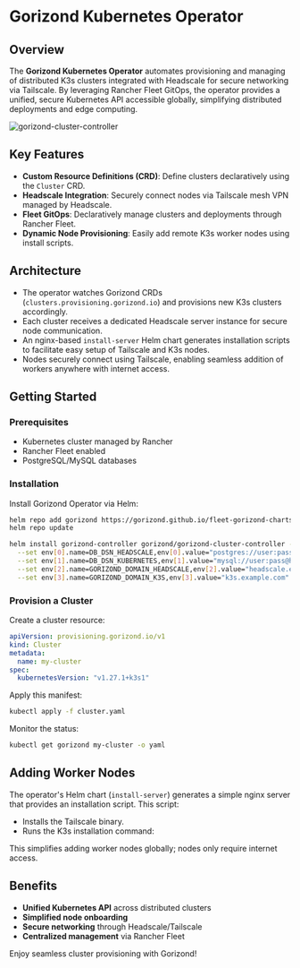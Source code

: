 # Gorizond Kubernetes Operator

## Overview

The **Gorizond Kubernetes Operator** automates provisioning and managing of distributed K3s clusters integrated with Headscale for secure networking via Tailscale. By leveraging Rancher Fleet GitOps, the operator provides a unified, secure Kubernetes API accessible globally, simplifying distributed deployments and edge computing.

![gorizond-cluster-controller](https://github.com/user-attachments/assets/66ff313e-8ef3-49ef-b32d-852b32593333)


## Key Features

* **Custom Resource Definitions (CRD)**: Define clusters declaratively using the `Cluster` CRD.
* **Headscale Integration**: Securely connect nodes via Tailscale mesh VPN managed by Headscale.
* **Fleet GitOps**: Declaratively manage clusters and deployments through Rancher Fleet.
* **Dynamic Node Provisioning**: Easily add remote K3s worker nodes using install scripts.

## Architecture

* The operator watches Gorizond CRDs (`clusters.provisioning.gorizond.io`) and provisions new K3s clusters accordingly.
* Each cluster receives a dedicated Headscale server instance for secure node communication.
* An nginx-based `install-server` Helm chart generates installation scripts to facilitate easy setup of Tailscale and K3s nodes.
* Nodes securely connect using Tailscale, enabling seamless addition of workers anywhere with internet access.

## Getting Started

### Prerequisites

* Kubernetes cluster managed by Rancher
* Rancher Fleet enabled
* PostgreSQL/MySQL databases

### Installation

Install Gorizond Operator via Helm:

```bash
helm repo add gorizond https://gorizond.github.io/fleet-gorizond-charts/
helm repo update

helm install gorizond-controller gorizond/gorizond-cluster-controller -n cattle-system --create-namespace \
  --set env[0].name=DB_DSN_HEADSCALE,env[0].value="postgres://user:pass@host:port/db?sslmode=disable" \
  --set env[1].name=DB_DSN_KUBERNETES,env[1].value="mysql://user:pass@host:port/db" \
  --set env[2].name=GORIZOND_DOMAIN_HEADSCALE,env[2].value="headscale.example.com" \
  --set env[3].name=GORIZOND_DOMAIN_K3S,env[3].value="k3s.example.com"
```

### Provision a Cluster

Create a cluster resource:

```yaml
apiVersion: provisioning.gorizond.io/v1
kind: Cluster
metadata:
  name: my-cluster
spec:
  kubernetesVersion: "v1.27.1+k3s1"
```

Apply this manifest:

```bash
kubectl apply -f cluster.yaml
```

Monitor the status:

```bash
kubectl get gorizond my-cluster -o yaml
```

## Adding Worker Nodes

The operator's Helm chart (`install-server`) generates a simple nginx server that provides an installation script. This script:

* Installs the Tailscale binary.
* Runs the K3s installation command:

This simplifies adding worker nodes globally; nodes only require internet access.

## Benefits

* **Unified Kubernetes API** across distributed clusters
* **Simplified node onboarding**
* **Secure networking** through Headscale/Tailscale
* **Centralized management** via Rancher Fleet

Enjoy seamless cluster provisioning with Gorizond!
